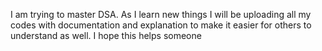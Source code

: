 I am trying to master DSA. As I learn new things I will be uploading all my codes with documentation and explanation to make it easier for others to understand as well. I hope this helps someone
